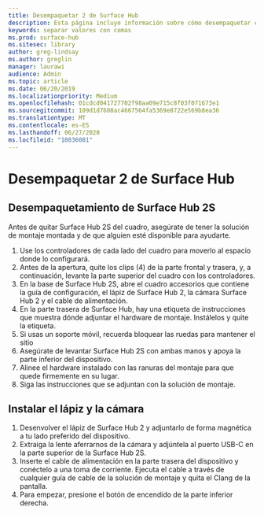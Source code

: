 ```yaml
---
title: Desempaquetar 2 de Surface Hub
description: Esta página incluye información sobre cómo desempaquetar con seguridad Surface Hub 2S.
keywords: separar valores con comas
ms.prod: surface-hub
ms.sitesec: library
author: greg-lindsay
ms.author: greglin
manager: laurawi
audience: Admin
ms.topic: article
ms.date: 06/20/2019
ms.localizationpriority: Medium
ms.openlocfilehash: 01cdcd041727702f98aa09e715c8f03f071673e1
ms.sourcegitcommit: 109d1d7608ac4667564fa5369e8722e569b8ea36
ms.translationtype: MT
ms.contentlocale: es-ES
ms.lasthandoff: 06/27/2020
ms.locfileid: "10836081"
---
```

# Desempaquetar 2 de Surface Hub

##  <a name="unpacking-the-surface-hub-2s"></a>Desempaquetamiento de Surface Hub 2S

Antes de quitar Surface Hub 2S del cuadro, asegúrate de tener la solución de montaje montada y de que alguien esté disponible para ayudarte.

1. Use los controladores de cada lado del cuadro para moverlo al espacio donde lo configurará.
2. Antes de la apertura, quite los clips (4) de la parte frontal y trasera, y, a continuación, levante la parte superior del cuadro con los controladores.
3. En la base de Surface Hub 2S, abre el cuadro accesorios que contiene la guía de configuración, el lápiz de Surface Hub 2, la cámara Surface Hub 2 y el cable de alimentación.
4. En la parte trasera de Surface Hub, hay una etiqueta de instrucciones que muestra dónde adjuntar el hardware de montaje. Instálelos y quite la etiqueta.
5. Si usas un soporte móvil, recuerda bloquear las ruedas para mantener el sitio
6. Asegúrate de levantar Surface Hub 2S con ambas manos y apoya la parte inferior del dispositivo.
7. Alinee el hardware instalado con las ranuras del montaje para que quede firmemente en su lugar.
8. Siga las instrucciones que se adjuntan con la solución de montaje.

##  <a name="install-pen-and-camera"></a>Instalar el lápiz y la cámara

1. Desenvolver el lápiz de Surface Hub 2 y adjuntarlo de forma magnética a tu lado preferido del dispositivo.
2. Extraiga la lente aferrarnos de la cámara y adjúntela al puerto USB-C en la parte superior de la Surface Hub 2S.
3. Inserte el cable de alimentación en la parte trasera del dispositivo y conéctelo a una toma de corriente. Ejecuta el cable a través de cualquier guía de cable de la solución de montaje y quita el Clang de la pantalla.
4. Para empezar, presione el botón de encendido de la parte inferior derecha.
